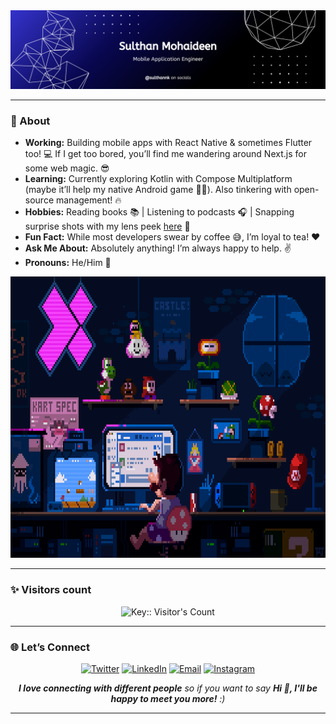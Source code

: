 <img alt="sulthannk_banner" src="sulthannk_banner.png" />

-----------------------------------------------------------------------------------------------------------------------------------------------------------------------

### 🤔 About
- **Working:** Building mobile apps with React Native & sometimes Flutter too! 💻 If I get too bored, you’ll find me wandering around Next.js for some web magic. 😎  
- **Learning:** Currently exploring Kotlin with Compose Multiplatform (maybe it’ll help my native Android game 🤷‍♂️). Also tinkering with open-source management! 🔥  
- **Hobbies:** Reading books 📚 | Listening to podcasts 🎧 | Snapping surprise shots with my lens peek [here](https://www.instagram.com/the_casual_click) 📸  
- **Fun Fact:** While most developers swear by coffee 😅, I’m loyal to tea! ❤️  
- **Ask Me About:** Absolutely anything! I’m always happy to help. ✌️  
- **Pronouns:** He/Him 🙂

<p align="center">
  <img height="450" width="850" src="mario_dev.gif">
</p>

-----------------------------------------------------------------------------------------------------------------------------------------------------------------------

### ✨ Visitors count

<p align="center">
  <img height="70em" src="https://profile-counter.deno.dev/:yourkey:/count.svg" alt="Key:: Visitor's Count" />
</p>

<!--

-----------------------------------------------------------------------------------------------------------------------------------------------------------------------

### 📈 Some stats

<p align="center">
  <img height="195em" src="https://github-readme-stats.vercel.app/api?username=SulthanNK&theme=dracula" />

  <img src="https://streak-stats.demolab.com?user=SulthanNK&theme=onedark-duo&border_radius=5&date_format=j%20M%5B%20Y%5D&card_width=500" alt="GitHub Streak" />
</p>

-----------------------------------------------------------------------------------------------------------------------------------------------------------------------

### 🔧 Tools in my belt

<p align="center">
  <a href="https://skillicons.dev">
    <img src="https://skillicons.dev/icons?i=androidstudio,bash,css,firebase,gcp,git,github,gitlab,html,js,kotlin,md,mongodb,netlify,nextjs,nodejs,notion,npm,postman,react,redux,sentry,tailwind,vscode&perline=8" />
  </a>
</p>

-->
  
-----------------------------------------------------------------------------------------------------------------------------------------------------------------------

### 🌐 Let’s Connect

<p align="center">
  <a href="https://twitter.com/SulthanNK"><img src="https://skillicons.dev/icons?i=twitter" height="50" alt="Twitter"/></a>
  <a href="https://www.linkedin.com/in/sulthannk"><img src="https://skillicons.dev/icons?i=linkedin" height="50" alt="LinkedIn"/></a>
  <a href="mailto:sulthannk@gmail.com"><img src="https://skillicons.dev/icons?i=gmail" height="50" alt="Email"/></a>
  <a href="https://www.instagram.com/sulthannk"><img src="https://skillicons.dev/icons?i=instagram" height="50" alt="Instagram"/></a>
</p>

<p align="center"><em><b>I love connecting with different people</b> so if you want to say <b>Hi 👋, I'll be happy to meet you more!</b> :)</em></p>

-----------------------------------------------------------------------------------------------------------------------------------------------------------------------
